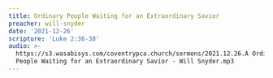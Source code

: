 ```yaml
---
title: Ordinary People Waiting for an Extraordinary Savior
preacher: will-snyder
date: '2021-12-26'
scripture: 'Luke 2:36-38'
audio: >-
  https://s3.wasabisys.com/coventrypca.church/sermons/2021.12.26.A Ordinary
  People Waiting for an Extraordinary Savior - Will Snyder.mp3
---
```

